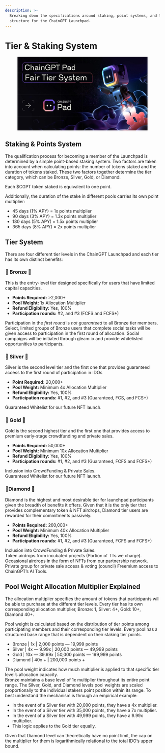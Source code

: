 ```yaml
---
description: >-
  Breaking down the specifications around staking, point systems, and the tier
  structure for the ChainGPT Launchpad.
---
```


# Tier & Staking System

<figure><img src="../../.gitbook/assets/15qXeyezTIcV4b0tDwS3uzA.jpg" alt=""><figcaption></figcaption></figure>

## Staking & Points System

The qualification process for becoming a member of the Launchpad is determined by a simple point-based staking system. Two factors are taken into account when calculating points: the number of tokens staked and the duration of tokens staked. These two factors together determine the tier category, which can be Bronze, Silver, Gold, or Diamond.

Each $CGPT token staked is equivalent to one point.

Additionally, the duration of the stake in different pools carries its own point multiplier:

* 45 days (1% APY) = 1x points multiplier
* 90 days (3% APY) = 1.3x points multiplier
* 180 days (5% APY) = 1.5x points multiplier
* 365 days (8% APY) = 2x points multiplier

## Tier System

There are four different tier levels in the ChainGPT Launchpad and each tier has its own distinct benefits:

### **🥉 Bronze 🥉**

This is the entry-level tier designed specifically for users that have limited capital capacities.

* **Points Required:** >2,000+
* **Pool Weight:** 1x Allocation Multiplier
* **Refund Eligibility:** Yes, 100%
* **Participation rounds:** #2, and #3 (FCFS and FCFS+)

Participation in the _first round_ is _not guaranteed_ to all Bronze tier members. Select, limited groups of Bronze users that complete social tasks will be given access to participation in the first round of allocation. Social campaigns will be initiated through gleam.io and provide whitelisted opportunities to participants.

### 🥈 Silver 🥈 <a href="#3965" id="3965"></a>

Silver is the second level tier and the first one that provides guaranteed access to the first round of participation in IDOs.

* **Point Required:** 20,000+
* **Pool Weight:** Minimum 4x Allocation Multiplier
* **Refund Eligibility:** Yes, 100%
* **Participation rounds:** #1, #2, and #3 (Guaranteed, FCS, and FCS+)

Guaranteed Whitelist for our future NFT launch.

### 🥇 Gold 🥇 <a href="#18e3" id="18e3"></a>

Gold is the second highest tier and the first one that provides access to premium early-stage crowdfunding and private sales.

* **Points Required:** 50,000+
* **Pool Weight:** Minimum 10x Allocation Multiplier
* **Refund Eligibility:** Yes, 100%
* **Participation rounds:** #1, #2, and #3 (Guaranteed, FCFS and FCFS+)

Inclusion into CrowdFunding & Private Sales.\
Guaranteed Whitelist for our future NFT launch.

### 💎Diamond 💎 <a href="#a976" id="a976"></a>

Diamond is the highest and most desirable tier for launchpad participants given the breadth of benefits it offers. Given that it is the only tier that provides complementary token & NFT airdrops, Diamond tier users are rewarded for their commitments passively.

* **Points Required:** 200,000+&#x20;
* **Pool Weight:** Minimum 40x Allocation Multiplier
* **Refund Eligibility:** Yes, 100%
* **Participation rounds:** #1, #2, and #3 (Guaranteed, FCFS and FCFS+)

Inclusion into CrowdFunding & Private Sales.\
Token airdrops from incubated projects (Portion of TTs we charge).\
Occasional airdrops in the form of NFTs from our partnership network.\
Private group for private sale access & voting (council) Freemium access to ChainGPT’s AI Tools.

## Pool Weight Allocation Multiplier Explained

The allocation multiplier specifies the amount of tokens that participants will be able to purchase at the different tier levels. Every tier has its own corresponding allocation multiplier, Bronze: 1, Silver: 4+, Gold: 10+, Diamond 40+.

Pool weight is calculated based on the distribution of tier points among participating members and their corresponding tier levels. Every pool has a structured base range that is dependent on their staking tier points.

* Bronze | 1x | 2,000 points — 19,999 points
* Silver | 4x — 9.99x | 20,000 points — 49,999 points
* Gold | 10x — 39.99x | 50,000 points — 199,999 points
* Diamond | 40x + | 200,000 points +

The pool weight indicates how much multiplier is applied to that specific tier level’s allocation capacity.\
Bronze maintains a base level of 1x multiplier throughout its entire point range. The Silver, Gold, and Diamond levels pool weights are scaled proportionally to the individual stakers point position within its range. To best understand the mechanism is through an empirical example:

* In the event of a Silver tier with 20,000 points, they have a 4x multiplier.
* In the event of a Silver tier with 35,000 points, they have a 7x multiplier.
* In the event of a Silver tier with 49,999 points, they have a 9.99x multiplier.
* This logic applies to the Gold tier equally.

Given that Diamond level can theoretically have no point limit, the cap on the multiplier for them is logarithmically relational to the total IDO’s upper bound.

